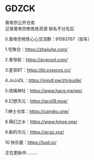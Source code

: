 # GDZCK
膏帝宗公开仓库  
记录膏帝宗修炼炼资源
排名不分先后


0.膏帝宗修炼心心交流群：91583767（验车）

1.宅聚合：https://zhaijuhe.com/

2.里导航：https://acgcool.com/

3.星宫BT：https://bt.cosxcos.cc/

4.JoJoDL：https://jojodl.pw/zh/guide/

5.琉璃神社：https://www.hacg.me/wp/

6.幻想次元：https://acg18.moe/

7.绅士仓库：https://cangku.one/

8.萌幻之乡：https://www.hmoe.one/

9.新的次元：https://acgz.xyz/

10.快乐屋：https://luoli.io/

正在更新中.........




















































































































